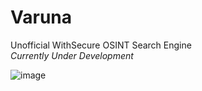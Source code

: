 # Varuna

Unofficial WithSecure OSINT Search Engine<br>
_Currently Under Development_

![image](https://github.com/yonasuriv/varuna/assets/59540565/411080a1-c920-46a7-a3cc-cbdc04fb1314)


